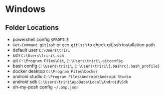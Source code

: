 # Windows

## Folder Locations

- powershell config `$PROFILE`
- `Get-Command git|ssh` or `gcm git|ssh` to check git|ssh installation path
- default user `C:\Users\triri`
- ssh `C:\Users\triri\.ssh`
- git `C:\Program Files\Git`, `C:\Users\triri\.gitconfig`
- bash config `C:\Users\triri\`, `C:\Users\triri\{.bashrc|.bash_profile}`
- docker desktop `C:\Program Files\Docker`
- android studio `C:\Program Files\Android\Android Studio`
- android sdk `C:\Users\triri\AppData\Local\Android\Sdk`
- oh-my-posh config `~/.omp.json`
